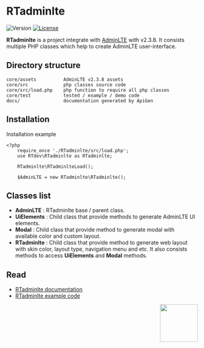# RTadminlte
![Version](https://img.shields.io/badge/version-0.2-blue.svg)
[![License](https://img.shields.io/badge/license-MIT-blue.svg)](https://rogertiongdev.github.io/MIT-License/)

**RTadminlte** is a project integrate with [AdminLTE](https://github.com/almasaeed2010/AdminLTE) with v2.3.8. It consists multiple PHP classes which help to create AdminLTE user-interface.

Directory structure
-

```
core/assets          AdminLTE v2.3.8 assets
core/src             php classes source code
core/src/load.php    php function to require all php classes
core/test            tested / example / demo code
docs/                documentation generated by ApiGen
```

Installation
-

Installation example

```
<?php
    require_once './RTadminlte/src/load.php';
    use RTdev\RTadminlte as RTadminlte;
    
    RTadminlte\RTadminlteLoad();
    
    $AdminLTE = new RTadminlte\RTadminlte();
```

Classes list
-
- **AdminLTE** : RTadminlte base / parent class.
- **UiElements** : Child class that provide methods to generate AdminLTE UI elements.
- **Modal** : Child class that provide method to generate modal with available color and custom layout.
- **RTadminlte** : Child class that provide method to generate web layout with skin color, layout type, navigation menu and etc. It also consists methods to access **UiElements** and **Modal** methods.

Read
-
- [RTadminlte documentation](https://rawgit.com/rogertiongdev/RTadminlte/master/docs/index.html)
- [RTadminlte example code](https://github.com/rogertiongdev/RTadminlte/tree/master/core/test)

<a><img src="https://scontent-sit4-1.xx.fbcdn.net/v/t1.0-9/16507910_1243645025671042_2703046086409693309_n.jpg?oh=ec592d2fa0f2be50445d2bfd79b36d0b&oe=58FFE08A" width="99" align="right"/></a>
